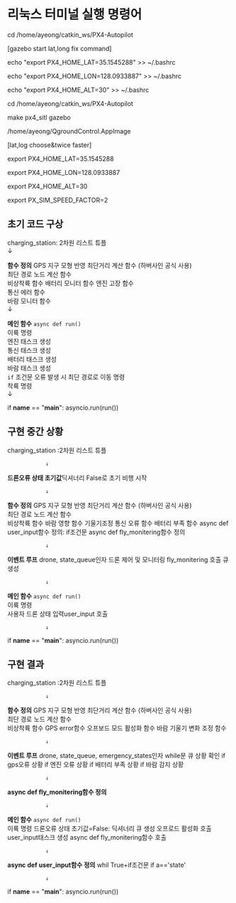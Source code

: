 # 리눅스 터미널 실행 명령어

cd /home/ayeong/catkin_ws/PX4-Autopilot

[gazebo start lat,long fix command]

echo "export PX4_HOME_LAT=35.1545288" >> ~/.bashrc

echo "export PX4_HOME_LON=128.0933887" >> ~/.bashrc

echo "export PX4_HOME_ALT=30" >> ~/.bashrc

cd /home/ayeong/catkin_ws/PX4-Autopilot

make px4_sitl gazebo


/home/ayeong/QgroundControl.AppImage


[lat,log choose&twice faster]

export PX4_HOME_LAT=35.1545288

export PX4_HOME_LON=128.0933887

export PX4_HOME_ALT=30

export PX_SIM_SPEED_FACTOR=2


## 초기 코드 구상
charging_station: 2차원 리스트 튜플  
                ↓ 
                
**함수 정의**
GPS 지구 모형 반영 최단거리 계산 함수 (하버사인 공식 사용)  
최단 경로 노드 계산 함수  
비상착륙 함수 
배터리 모니터 함수 
엔진 고장 함수  
통신 에러 함수  
바람 모니터 함수  
                ↓  
                
**메인 함수** `async def run()`  
이륙 명령  
엔진 태스크 생성  
통신 태스크 생성  
배터리 태스크 생성  
바람 태스크 생성  
`if` 조건문 오류 발생 시 최단 경로로 이동 명령  
착륙 명령  
                ↓ 
                
if __name__ == "__main__":
    asyncio.run(run())


## 구현 중간 상황
charging_station :2차원 리스트 튜플

                ↓ 
                
**드론오류 상태 초기값**딕셔너리
False로 초기 비행 시작

                ↓ 
                
**함수 정의**
GPS 지구 모형 반영 최단거리 계산 함수 (하버사인 공식 사용)  
최단 경로 노드 계산 함수  
비상착륙 함수 
바람 영향 함수
기울기조정
통신 오류 함수
배터리 부족 함수
async def user_input함수 정의: if조건문
async def fly_monitering함수 정의

                ↓ 
                
**이벤트 루프** drone, state_queue인자
드론 제어 및 모니터링 fly_monitering 호출
큐 생성

                ↓ 
                
**메인 함수** `async def run()`  
이륙 명령  
사용자 드론 상태 입력user_input 호출

                ↓ 
                
if __name__ == "__main__":
    asyncio.run(run())

## 구현 결과
charging_station :2차원 리스트 튜플

                ↓ 
                
**함수 정의**
GPS 지구 모형 반영 최단거리 계산 함수 (하버사인 공식 사용)  
최단 경로 노드 계산 함수  
비상착륙 함수 
GPS error함수
오프보드 모드 활성화 함수
바람 기울기 변화 조정 함수

                ↓ 
                
**이벤트 루프** drone, state_queue, emergency_states인자
while문 큐 상황 확인
if gps오류 상황
if 엔진 오류 상황
if 배터리 부족 상황
if 바람 감지 상황

                ↓
                
**async def fly_monitering함수 정의**   

                ↓      
                
**메인 함수** `async def run()`  
이륙 명령 
드론오류 상태 초기값=False: 딕셔너리
큐 생성
오프로드 활성화 호출
user_input태스크 생성
async def fly_monitering함수 호출

                ↓ 
                
**async def user_input함수 정의** whil True+if조건문
if a=='state'

                ↓ 
                
 if __name__ == "__main__":
    asyncio.run(run())               
